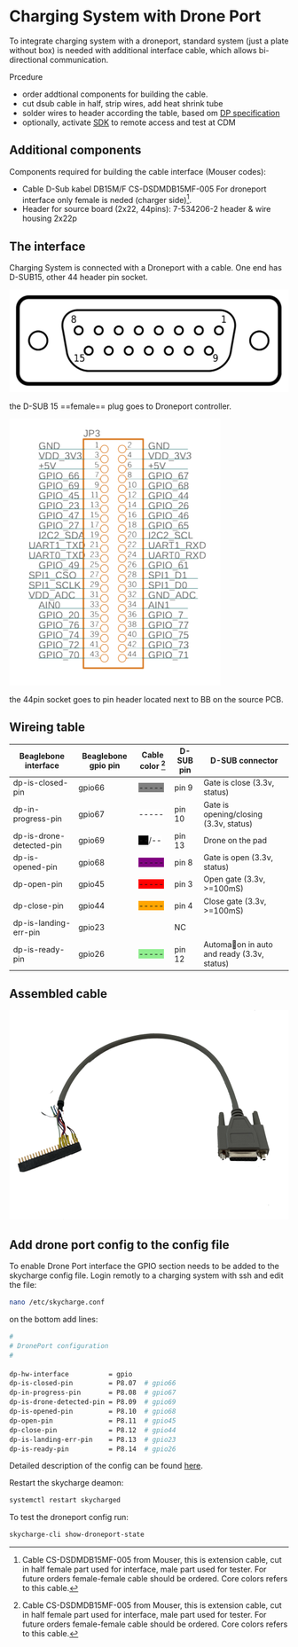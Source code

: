 # Charging System with Drone Port

To integrate charging system with a droneport, standard system (just a plate without box) is needed with additional interface cable, which allows bi-directional communication.

Prcedure

- order addtional components for building the cable.
- cut dsub cable in half, strip wires, add heat shrink tube
- solder wires to header according the table, based om [DP specification](assets/dp-signals.pdf)
- optionally, activate [SDK](sdk-auth.md) to remote access and test at CDM

## Additional components
Components required for building the cable interface (Mouser codes):

* Cable D-Sub kabel DB15M/F  CS-DSDMDB15MF-005 For droneport interface only female is neded (charger side)[^1].
* Header for source board (2x22, 44pins): 7-534206-2 header & wire housing 2x22p

## The interface
Charging System is connected with a Droneport with a cable. One end has D-SUB15, other 44 header pin socket.

![DSUB15 female connector](assets/DSUB-15female.svg)
<!-- *D-Sub15 female connector - to the Droneport* -->
the D-SUB 15 ==female== plug goes to Droneport controller.

![pin header on source board](assets/skymux-socket30.png)
<!-- *socket - to pinheader located next to BB on the source board* -->
the 44pin socket goes to pin header located next to BB on the source PCB.

## Wireing table
| Beaglebone interface  | Beaglebone gpio pin| Cable color [^1] | D-SUB pin    | D-SUB connector            |
| --------------------- | ------------------ | ----------- | ----------- | --------------------------- |
| dp-is-closed-pin      |    gpio66          | <span style="background-color: gray">-----</span> |pin 9        | Gate is close (3.3v, status)            |
| dp-in-progress-pin    |    gpio67          | <span style="background-color: white">-----</span> |pin 10       | Gate is opening/closing (3.3v, status)  |
| dp-is-drone-detected-pin| gpio69  |<span style="background-color: black">--</span>/<span style="background-color: white">--</span>| pin 13 | Drone on the pad  |
| dp-is-opened-pin | gpio68 | <span style="background-color: purple">-----</span> | pin 8 | Gate is open (3.3v, status)   |
| dp-open-pin  | gpio45 | <span style="background-color: red">-----</span> | pin 3 | Open gate (3.3v, >=100mS)  |
| dp-close-pin | gpio44 | <span style="background-color: orange">-----</span> | pin 4 | Close gate (3.3v, >=100mS)  |
| dp-is-landing-err-pin | gpio23 |  | NC |   |
| dp-is-ready-pin | gpio26 | <span style="background-color: lightgreen">-----</span>  | pin 12 | Automa􏰀on in auto and ready (3.3v, status)  |

## Assembled cable

![assembled interface cable](assets/dp-cable25.png)

## Add drone port config to the config file
To enable Drone Port interface the GPIO section needs to be added to the skycharge config file.
Login remotly to a charging system with ssh and edit the file:
```bash
nano /etc/skycharge.conf
```

on the bottom add lines:

```bash
#
# DronePort configuration
#

dp-hw-interface          = gpio
dp-is-closed-pin         = P8.07  # gpio66
dp-in-progress-pin       = P8.08  # gpio67
dp-is-drone-detected-pin = P8.09  # gpio69
dp-is-opened-pin         = P8.10  # gpio68
dp-open-pin              = P8.11  # gpio45
dp-close-pin             = P8.12  # gpio44
dp-is-landing-err-pin    = P8.13  # gpio23
dp-is-ready-pin          = P8.14  # gpio26
```

Detailed description of the config can be found [here](https://support.skycharge.de/docs/configuration-file). 

Restart the skycharge deamon:
```bash
systemctl restart skycharged
```

To test the droneport config run:
```bash
skycharge-cli show-droneport-state
```

[^1]: Cable CS-DSDMDB15MF-005 from Mouser, this is extension cable, cut in half female part used for interface, male part used for tester. For future orders female-female cable should be ordered. Core colors refers to this cable.